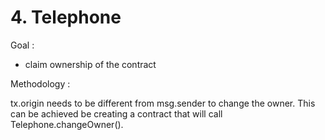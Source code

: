 # 4. Telephone

Goal :

- claim ownership of the contract

Methodology :

tx.origin needs to be different from msg.sender to change the owner. This can be achieved be creating a contract that will call Telephone.changeOwner().